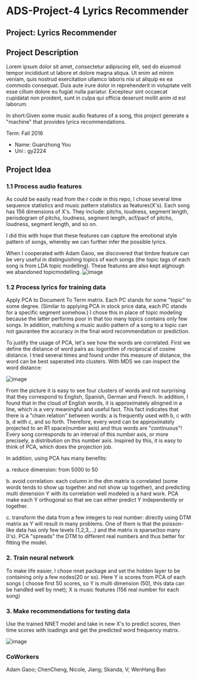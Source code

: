 # ADS-Project-4 Lyrics Recommender

## Project: Lyrics Recommender

## Project Description
Lorem ipsum dolor sit amet, consectetur adipiscing elit, sed do eiusmod tempor incididunt ut labore et dolore magna aliqua. Ut enim ad minim veniam, quis nostrud exercitation ullamco laboris nisi ut aliquip ex ea commodo consequat. Duis aute irure dolor in reprehenderit in voluptate velit esse cillum dolore eu fugiat nulla pariatur. Excepteur sint occaecat cupidatat non proident, sunt in culpa qui officia deserunt mollit anim id est laborum.

In short:Given some music audio features of a song, this project generate a "machine" that provides lyrics recommendations.

Term: Fall 2016

+ Name: Guanzhong You
+ Uni : gy2224

## Project Idea

### 1.1 Process audio features
As could be easily read from the r code in this repo, I chose several time sequence statistics and music pattern statistics as features(X's). Each song has 156 dimensions of X's. They include: pitchs, loudness, segment length, periodogram of pitchs, loudness, segment length, acf/pacf of pitchs, loudness, segment length, and so on.

I did this with hope that these features can capture the emotional style pattern of songs, whereby we can further infer the possible lyrics.

When I cooperated with Adam Gaoo, we discovered that timbre feature can be very useful in distinguishing topics of each songs (the topic tags of each song is from LDA topic modelling). These features are also kept alghough we abandoned topicmodelling.
![image](https://raw.githubusercontent.com/Guanzy2224/ADS-Project-4/master/doc/MDS%20of%20timbre%20feature.png)

### 1.2 Process lyrics for training data
Apply PCA to Document To Term matrix. Each PC stands for some "topic" to some degree. (Similar to applying PCA in stock price data, each PC stands for a specific segment somehow.) I chose this in place of topic modeling because the latter performs poor in that too many topics contains only few songs. In addition, matching a music audio pattern of a song to a topic can not gaurantee the accuracy in the final word recommendation or prediction.

To justify the usage of PCA, let's see how the words are correlated. First we define the distance of word pairs as: logorithm of reciprocal of cosine distance. I tried several times and found under this measure of distance, the word can be best saperated into clusters. With MDS we can inspect the word distance:

![image](https://raw.githubusercontent.com/TZstatsADS/Fall2016-proj4-Guanzy2224/master/doc/Word%20Distance%20(2).png)

From the picture it is easy to see four clusters of words and not surprising that they correspond to English, Spanish, German and French. In addition, I found that in the cloud of English words, it is approximately alingned in a line, which is a very meaningful and useful fact. This fact indicates that there is a "chain relation" between words: a is frequently used with b, c with b, d with c, and so forth. Therefore, every word can be approximately projected to an R1 space(number axis) and thus words are "continuous"! Every song corresponds to an interval of this number axis, or more precisely, a distribution on this number axis. Inspired by this, it is easy to think of PCA, which does the projection job.

In addition, using PCA has many benefits:

a. reduce dimension: from 5000 to 50

b. avoid correlation: each column in the dtm matrix is correlated (some words tends to show up together and not show up together), and predicting multi dimension Y with its correlation well modeled is a hard work. PCA make each Y orthogonal so that we can either predict Y independently or together.

c. transform the data from a few integers to real number: directly using DTM matrix as Y will result in many problems. One of them is that the poisson-like data has only few levels (1,2,3,...) and the matrix is sparse(too many 0's). PCA "spreads" the DTM to different real numbers and thus better for fitting the model.

### 2. Train neural network
To make life easier, I chose nnet package and set the hidden layer to be containing only a few nodes(20 or so).
Here Y is scores from PCA of each songs ( choose first 50 scores, so Y is multi dimension (50), this data can be handled well by nnet);
X is music features (156 real number for each song)

### 3. Make recommendations for testing data
Use the trained NNET model and take in new X's to predict scores, then time scores with loadings and get the predicted word frequency matrix.

![image](https://raw.githubusercontent.com/Guanzy2224/ADS-Project-4/master/doc/%E5%B9%BB%E7%81%AF%E7%89%871.PNG)

### CoWorkers
Adam Gaoo; ChenCheng, Nicole, Jiang; Skanda, V; WenHang Bao
